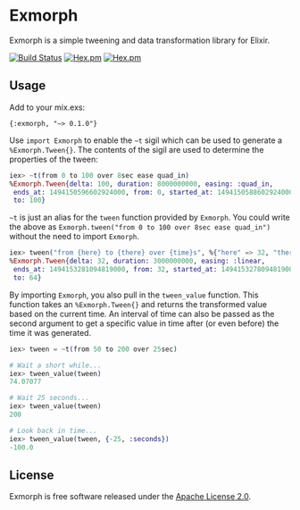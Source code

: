 # Exmorph

Exmorph is a simple tweening and data transformation library for Elixir.

[![Build Status](https://travis-ci.org/supernintendo/exmorph.svg)](https://travis-ci.org/supernintendo/exmorph)
[![Hex.pm](https://img.shields.io/hexpm/v/exmorph.svg?style=flat)](https://hex.pm/packages/exmorph/1.0.1)
[![Hex.pm](https://img.shields.io/hexpm/dt/exmorph.svg?style=flat)](https://hex.pm/packages/exmorph/1.0.1)

## Usage

Add to your mix.exs:

`{:exmorph, "~> 0.1.0"}`

Use `import Exmorph` to enable the `~t` sigil which can be used to generate
a `%Exmorph.Tween{}`. The contents of the sigil are used to determine the
properties of the tween:

```elixir
iex> ~t(from 0 to 100 over 8sec ease quad_in)
%Exmorph.Tween{delta: 100, duration: 8000000000, easing: :quad_in,
 ends_at: 1494150596602924000, from: 0, started_at: 1494150588602924000,
 to: 100}
```

`~t` is just an alias for the `tween` function provided by `Exmorph`. You
could write the above as `Exmorph.tween("from 0 to 100 over 8sec ease quad_in")`
without the need to import `Exmorph`.

```elixir
iex> tween("from {here} to {there} over {time}s", %{"here" => 32, "there" => 64, "time" => 3})
%Exmorph.Tween{delta: 32, duration: 3000000000, easing: :linear,
 ends_at: 1494153281094819000, from: 32, started_at: 1494153278094819000,
 to: 64}
```

By importing `Exmorph`, you also pull in the `tween_value` function. This
function takes an `%Exmorph.Tween{}` and returns the transformed value
based on the current time. An interval of time can also be passed as the
second argument to get a specific value in time after (or even before)
the time it was generated.

```elixir
iex> tween = ~t(from 50 to 200 over 25sec)

# Wait a short while...
iex> tween_value(tween)
74.07077

# Wait 25 seconds...
iex> tween_value(tween)
200

# Look back in time...
iex> tween_value(tween, {-25, :seconds})
-100.0
```

## License

Exmorph is free software released under the [Apache License 2.0](LICENSE.md).
